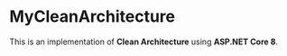 # MyCleanArchitecture

This is an implementation of **Clean Architecture** using **ASP.NET Core 8**.
